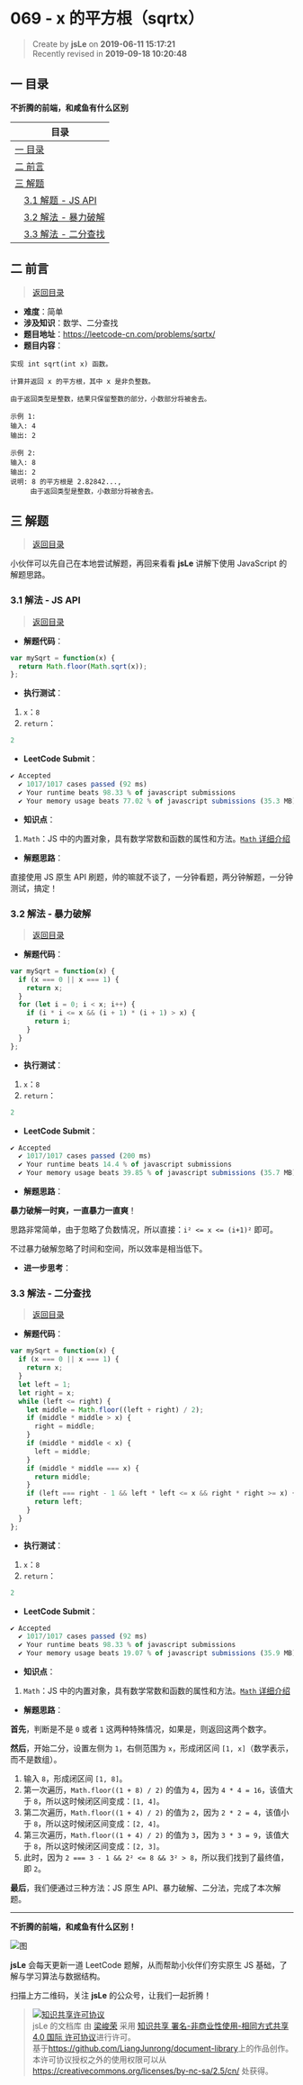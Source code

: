 069 - x 的平方根（sqrtx）
===

> Create by **jsLe** on **2019-06-11 15:17:21**  
> Recently revised in **2019-09-18 10:20:48**

## <a name="chapter-one" id="chapter-one">一 目录</a>

**不折腾的前端，和咸鱼有什么区别**

| 目录 |
| --- | 
| [一 目录](#chapter-one) | 
| <a name="catalog-chapter-two" id="catalog-chapter-two"></a>[二 前言](#chapter-two) |
| <a name="catalog-chapter-three" id="catalog-chapter-three"></a>[三 解题](#chapter-three) |
| &emsp;[3.1 解题 - JS API](#chapter-three-one) |
| &emsp;[3.2 解法 - 暴力破解](#chapter-three-two) |
| &emsp;[3.3 解法 - 二分查找](#chapter-three-three) |

## <a name="chapter-two" id="chapter-two">二 前言</a>

> [返回目录](#chapter-one)

* **难度**：简单
* **涉及知识**：数学、二分查找
* **题目地址**：https://leetcode-cn.com/problems/sqrtx/
* **题目内容**：

```
实现 int sqrt(int x) 函数。

计算并返回 x 的平方根，其中 x 是非负整数。

由于返回类型是整数，结果只保留整数的部分，小数部分将被舍去。

示例 1:
输入: 4
输出: 2

示例 2:
输入: 8
输出: 2
说明: 8 的平方根是 2.82842..., 
     由于返回类型是整数，小数部分将被舍去。
```

## <a name="chapter-three" id="chapter-three">三 解题</a>

> [返回目录](#chapter-one)

小伙伴可以先自己在本地尝试解题，再回来看看 **jsLe** 讲解下使用 JavaScript 的解题思路。

### <a name="chapter-three-one" id="chapter-three-one">3.1 解法 - JS API</a>

> [返回目录](#chapter-one)

* **解题代码**：

```js
var mySqrt = function(x) {
  return Math.floor(Math.sqrt(x));
};
```

* **执行测试**：

1. `x`：`8`
2. `return`：

```js
2
```

* **LeetCode Submit**：

```js
✔ Accepted
  ✔ 1017/1017 cases passed (92 ms)
  ✔ Your runtime beats 98.33 % of javascript submissions
  ✔ Your memory usage beats 77.02 % of javascript submissions (35.3 MB)
```

* **知识点**：

1. `Math`：JS 中的内置对象，具有数学常数和函数的属性和方法。[`Math` 详细介绍](https://github.com/LiangJunrong/document-library/blob/master/JavaScript-library/JavaScript/%E5%86%85%E7%BD%AE%E5%AF%B9%E8%B1%A1/Math/README.md)

* **解题思路**：

直接使用 JS 原生 API 刷题，帅的嘛就不谈了，一分钟看题，两分钟解题，一分钟测试，搞定！

### <a name="chapter-three-two" id="chapter-three-two">3.2 解法 - 暴力破解</a>

> [返回目录](#chapter-one)

* **解题代码**：

```js
var mySqrt = function(x) {
  if (x === 0 || x === 1) {
    return x;
  }
  for (let i = 0; i < x; i++) {
    if (i * i <= x && (i + 1) * (i + 1) > x) {
      return i;
    }
  }
};
```

* **执行测试**：

1. `x`：`8`
2. `return`：

```js
2
```

* **LeetCode Submit**：

```js
✔ Accepted
  ✔ 1017/1017 cases passed (200 ms)
  ✔ Your runtime beats 14.4 % of javascript submissions
  ✔ Your memory usage beats 39.85 % of javascript submissions (35.7 MB)
```

* **解题思路**：

**暴力破解一时爽，一直暴力一直爽**！

思路非常简单，由于忽略了负数情况，所以直接：`i² <= x <= (i+1)²` 即可。

不过暴力破解忽略了时间和空间，所以效率是相当低下。

* **进一步思考**：

### <a name="chapter-three-three" id="chapter-three-three">3.3 解法 - 二分查找</a>

> [返回目录](#chapter-one)

* **解题代码**：

```js
var mySqrt = function(x) {
  if (x === 0 || x === 1) {
    return x;
  }
  let left = 1;
  let right = x;
  while (left <= right) {
    let middle = Math.floor((left + right) / 2);
    if (middle * middle > x) {
      right = middle;
    }
    if (middle * middle < x) {
      left = middle;
    }
    if (middle * middle === x) {
      return middle;
    }
    if (left === right - 1 && left * left <= x && right * right >= x) {
      return left;
    }
  }
};
```

* **执行测试**：

1. `x`：`8`
2. `return`：

```js
2
```

* **LeetCode Submit**：

```js
✔ Accepted
  ✔ 1017/1017 cases passed (92 ms)
  ✔ Your runtime beats 98.33 % of javascript submissions
  ✔ Your memory usage beats 19.07 % of javascript submissions (35.9 MB)
```

* **知识点**：

1. `Math`：JS 中的内置对象，具有数学常数和函数的属性和方法。[`Math` 详细介绍](https://github.com/LiangJunrong/document-library/blob/master/JavaScript-library/JavaScript/%E5%86%85%E7%BD%AE%E5%AF%B9%E8%B1%A1/Math/README.md)

* **解题思路**：

**首先**，判断是不是 `0` 或者 `1` 这两种特殊情况，如果是，则返回这两个数字。

**然后**，开始二分，设置左侧为 `1`，右侧范围为 `x`，形成闭区间 `[1, x]`（数学表示，而不是数组）。

1. 输入 `8`，形成闭区间 `[1, 8]`。
2. 第一次遍历，`Math.floor((1 + 8) / 2)` 的值为 `4`，因为 `4 * 4 = 16`，该值大于 `8`，所以这时候闭区间变成：`[1, 4]`。
3. 第二次遍历，`Math.floor((1 + 4) / 2)` 的值为 `2`，因为 `2 * 2 = 4`，该值小于 `8`，所以这时候闭区间变成：`[2, 4]`。
4. 第三次遍历，`Math.floor((1 + 4) / 2)` 的值为 `3`，因为 `3 * 3 = 9`，该值大于 `8`，所以这时候闭区间变成：`[2, 3]`。
5. 此时，因为 `2 === 3 - 1 && 2² <= 8 && 3² > 8`，所以我们找到了最终值，即 `2`。

**最后**，我们便通过三种方法：JS 原生 API、暴力破解、二分法，完成了本次解题。

---

**不折腾的前端，和咸鱼有什么区别！**

![图](../../../public-repertory/img/z-small-wechat-public-address.jpg)

**jsLe** 会每天更新一道 LeetCode 题解，从而帮助小伙伴们夯实原生 JS 基础，了解与学习算法与数据结构。

扫描上方二维码，关注 **jsLe** 的公众号，让我们一起折腾！

> <a rel="license" href="http://creativecommons.org/licenses/by-nc-sa/4.0/"><img alt="知识共享许可协议" style="border-width:0" src="https://i.creativecommons.org/l/by-nc-sa/4.0/88x31.png" /></a><br /><span xmlns:dct="http://purl.org/dc/terms/" property="dct:title">jsLe 的文档库</span> 由 <a xmlns:cc="http://creativecommons.org/ns#" href="https://github.com/LiangJunrong/document-library" property="cc:attributionName" rel="cc:attributionURL">梁峻荣</a> 采用 <a rel="license" href="http://creativecommons.org/licenses/by-nc-sa/4.0/">知识共享 署名-非商业性使用-相同方式共享 4.0 国际 许可协议</a>进行许可。<br />基于<a xmlns:dct="http://purl.org/dc/terms/" href="https://github.com/LiangJunrong/document-library" rel="dct:source">https://github.com/LiangJunrong/document-library</a>上的作品创作。<br />本许可协议授权之外的使用权限可以从 <a xmlns:cc="http://creativecommons.org/ns#" href="https://creativecommons.org/licenses/by-nc-sa/2.5/cn/" rel="cc:morePermissions">https://creativecommons.org/licenses/by-nc-sa/2.5/cn/</a> 处获得。